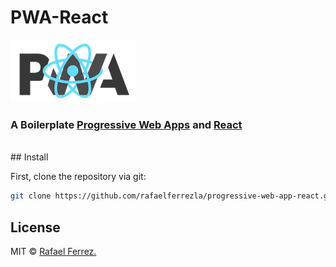 ﻿# PWA-React 
[![pwa-react](/assets/img/pwa-react-logo.png)](https://facebook.github.io/react/)
### A Boilerplate [Progressive Web Apps](https://developers.google.com/web/progressive-web-apps/) and [React](https://react.org/)
<br/> 
## Install 

First, clone the repository via git:

```bash
git clone https://github.com/rafaelferrezla/progressive-web-app-react.git your-project-name
```

 ## License 
 MIT © [Rafael Ferrez.](https://github.com/rafaelferrezla)
